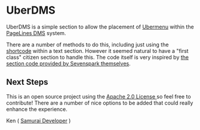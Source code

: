 UberDMS
=======

UberDMS is a simple section to allow the placement of [Ubermenu](http://sevenspark.com/goods/ubermenu-responsive-mega-menu) within the [PageLines DMS](http://www.pagelines.com) system.

There are a number of methods to do this, including just using the [shortcode](http://codex.wordpress.org/Shortcode) within a text section. However it seemed natural to have a "first class" citizen section to handle this. The code itself is very inspired by [the section code provided by Sevenspark themselves](http://sevenspark.com/docs/ubermenu-pagelines-dms).


Next Steps
----------

This is an open source project using the [Apache 2.0 License ](http://opensource.org/licenses/Apache-2.0) so feel free to contribute! There are a number of nice options to be added that could really enhance the experience.


Ken ( [Samurai Developer](http://www.samuraideveloper.com) )
